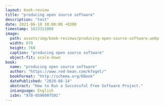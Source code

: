 ```yaml
---
layout: book-review
title: "producing open source software"
description: "test"
date: 2021-06-10 10:00:00 +0200
timestamp: 1623312000
image:
  path: assets/img/book-reviews/producing-open-source-software.webp
  width: 679
  height: 768
  caption: "producing open source software"
  object-fit: scale-down
book:
  name: "producing open source software"
  author: "https://www.red-bean.com/kfogel/"
  bookFormat: "http://schema.org/EBook"
  datePublished: "2020-08-14"
  abstract: "How to Run a Successful Free Software Project."
  inLanguage: English
  isbn: "978-0596007591"
---
```

